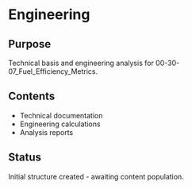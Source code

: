 # Engineering

## Purpose
Technical basis and engineering analysis for 00-30-07_Fuel_Efficiency_Metrics.

## Contents
- Technical documentation
- Engineering calculations
- Analysis reports

## Status
Initial structure created - awaiting content population.
